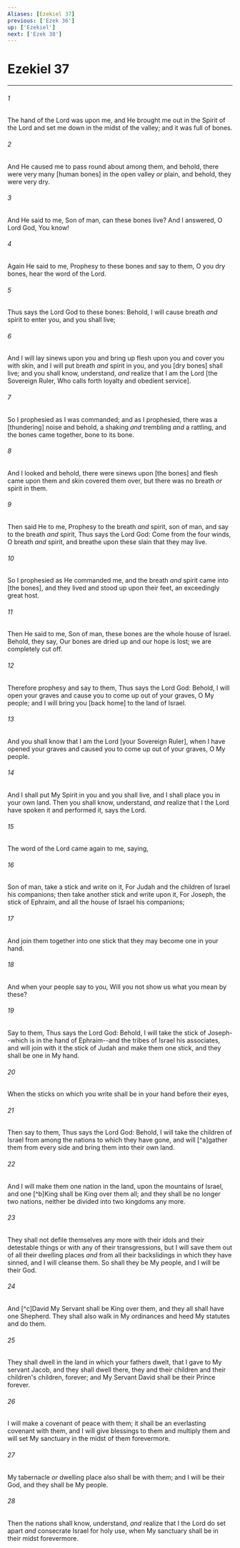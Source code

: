 ```yaml
---
Aliases: [Ezekiel 37]
previous: ['Ezek 36']
up: ['Ezekiel']
next: ['Ezek 38']
---
```

# Ezekiel 37

***














###### 1 






The hand of the Lord was upon me, and He brought me out in the Spirit of the Lord and set me down in the midst of the valley; and it was full of bones. 













###### 2 






And He caused me to pass round about among them, and behold, there were very many [human bones] in the open valley _or_ plain, and behold, they were very dry. 













###### 3 






And He said to me, Son of man, can these bones live? And I answered, O Lord God, You know! 













###### 4 






Again He said to me, Prophesy to these bones and say to them, O you dry bones, hear the word of the Lord. 













###### 5 






Thus says the Lord God to these bones: Behold, I will cause breath _and_ spirit to enter you, and you shall live; 













###### 6 






And I will lay sinews upon you and bring up flesh upon you and cover you with skin, and I will put breath _and_ spirit in you, and you [dry bones] shall live; and you shall know, understand, _and_ realize that I am the Lord [the Sovereign Ruler, Who calls forth loyalty and obedient service]. 













###### 7 






So I prophesied as I was commanded; and as I prophesied, there was a [thundering] noise and behold, a shaking _and_ trembling _and_ a rattling, and the bones came together, bone to its bone. 













###### 8 






And I looked and behold, there were sinews upon [the bones] and flesh came upon them and skin covered them over, but there was no breath _or_ spirit in them. 













###### 9 






Then said He to me, Prophesy to the breath _and_ spirit, son of man, and say to the breath _and_ spirit, Thus says the Lord God: Come from the four winds, O breath _and_ spirit, and breathe upon these slain that they may live. 













###### 10 






So I prophesied as He commanded me, and the breath _and_ spirit came into [the bones], and they lived and stood up upon their feet, an exceedingly great host. 













###### 11 






Then He said to me, Son of man, these bones are the whole house of Israel. Behold, they say, Our bones are dried up and our hope is lost; we are completely cut off. 













###### 12 






Therefore prophesy and say to them, Thus says the Lord God: Behold, I will open your graves and cause you to come up out of your graves, O My people; and I will bring you [back home] to the land of Israel. 













###### 13 






And you shall know that I am the Lord [your Sovereign Ruler], when I have opened your graves and caused you to come up out of your graves, O My people. 













###### 14 






And I shall put My Spirit in you and you shall live, and I shall place you in your own land. Then you shall know, understand, _and_ realize that I the Lord have spoken it and performed it, says the Lord. 













###### 15 






The word of the Lord came again to me, saying, 













###### 16 






Son of man, take a stick and write on it, For Judah and the children of Israel his companions; then take another stick and write upon it, For Joseph, the stick of Ephraim, and all the house of Israel his companions; 













###### 17 






And join them together into one stick that they may become one in your hand. 













###### 18 






And when your people say to you, Will you not show us what you mean by these? 













###### 19 






Say to them, Thus says the Lord God: Behold, I will take the stick of Joseph--which is in the hand of Ephraim--and the tribes of Israel his associates, and will join with it the stick of Judah and make them one stick, and they shall be one in My hand. 













###### 20 






When the sticks on which you write shall be in your hand before their eyes, 













###### 21 






Then say to them, Thus says the Lord God: Behold, I will take the children of Israel from among the nations to which they have gone, and will [^a]gather them from every side and bring them into their own land. 













###### 22 






And I will make them one nation in the land, upon the mountains of Israel, and one [^b]King shall be King over them all; and they shall be no longer two nations, neither be divided into two kingdoms any more. 













###### 23 






They shall not defile themselves any more with their idols and their detestable things or with any of their transgressions, but I will save them out of all their dwelling places _and_ from all their backslidings in which they have sinned, and I will cleanse them. So shall they be My people, and I will be their God. 













###### 24 






And [^c]David My Servant shall be King over them, and they all shall have one Shepherd. They shall also walk in My ordinances and heed My statutes and do them. 













###### 25 






They shall dwell in the land in which your fathers dwelt, that I gave to My servant Jacob, and they shall dwell there, they and their children and their children's children, forever; and My Servant David shall be their Prince forever. 













###### 26 






I will make a covenant of peace with them; it shall be an everlasting covenant with them, and I will give blessings to them and multiply them and will set My sanctuary in the midst of them forevermore. 













###### 27 






My tabernacle _or_ dwelling place also shall be with them; and I will be their God, and they shall be My people. 













###### 28 






Then the nations shall know, understand, _and_ realize that I the Lord do set apart _and_ consecrate Israel for holy use, when My sanctuary shall be in their midst forevermore.

